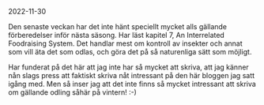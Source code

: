 2022-11-30

Den senaste veckan har det inte hänt speciellt mycket alls gällande
förberedelser inför nästa säsong. Har läst kapitel 7, An Interrelated
Foodraising System. Det handlar mest om kontroll av insekter och annat
som vill äta det som odlas, och göra det på så naturenliga sätt som
möjligt.

Har funderat på det här att jag inte har så mycket att skriva, att jag
känner nån slags press att faktiskt skriva nåt intressant på den här
bloggen jag satt igång med. Men så inser jag att det inte finns så
mycket intressant att skriva om gällande odling såhär på vintern! :-)
